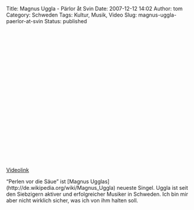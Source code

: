Title: Magnus Uggla - Pärlor åt Svin
Date: 2007-12-12 14:02
Author: tom
Category: Schweden
Tags: Kultur, Musik, Video
Slug: magnus-uggla-paerlor-at-svin
Status: published

<p>
<object width="425" height="355">
<param name="movie" value="http://www.youtube.com/v/V26pfOesSEQ&amp;rel=0&amp;color1=0x2b405b&amp;color2=0x6b8ab6&amp;border=0"></param><param name="wmode" value="transparent"></param>

<embed src="http://www.youtube.com/v/V26pfOesSEQ&amp;rel=0&amp;color1=0x2b405b&amp;color2=0x6b8ab6&amp;border=0" type="application/x-shockwave-flash" wmode="transparent" width="425" height="355">
</embed>
</object>
  
[Videolink](http://youtube.com/watch?v=V26pfOesSEQ)

</p>
“Perlen vor die Säue” ist [Magnus
Ugglas](http://de.wikipedia.org/wiki/Magnus_Uggla) neueste Singel. Uggla
ist seit den Siebzigern aktiver und erfolgreicher Musiker in Schweden.
Ich bin mir aber nicht wirklich sicher, was ich von ihm halten soll.

